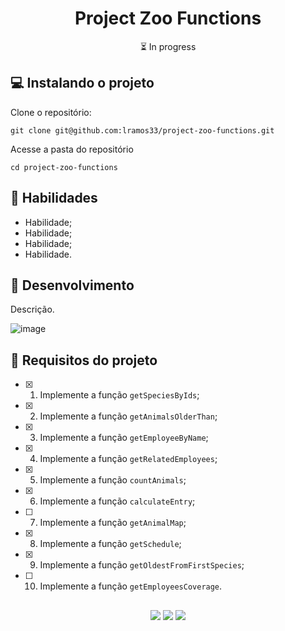 <h1 align="center">Project Zoo Functions</h1>

<p align="center">⏳ In progress</p>

## 💻 Instalando o projeto

Clone o repositório:

```
git clone git@github.com:lramos33/project-zoo-functions.git
```

Acesse a pasta do repositório

```
cd project-zoo-functions
```

## 🚀 Habilidades

- Habilidade;
- Habilidade;
- Habilidade;
- Habilidade.

## 🔧 Desenvolvimento

Descrição.

![image]()

## 📝 Requisitos do projeto

- [x] 1. Implemente a função `getSpeciesByIds`;

- [x] 2. Implemente a função `getAnimalsOlderThan`;

- [x] 3. Implemente a função `getEmployeeByName`;

- [x] 4. Implemente a função `getRelatedEmployees`;

- [x] 5. Implemente a função `countAnimals`;

- [x] 6. Implemente a função `calculateEntry`;

- [ ] 7. Implemente a função `getAnimalMap`;

- [x] 8. Implemente a função `getSchedule`;

- [x] 9. Implemente a função `getOldestFromFirstSpecies`;

- [ ] 10. Implemente a função `getEmployeesCoverage`.

##

<div align="center">
  <img src="https://shields.io/github/repo-size/lramos33/project-zoo-functions">
  <img src="https://shields.io/github/languages/top/lramos33/project-zoo-functions">
  <img src="https://shields.io/github/last-commit/lramos33/project-zoo-functions">
</div>
